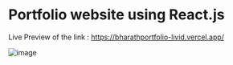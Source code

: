 # Portfolio website using React.js 

Live Preview of the link : https://bharathportfolio-livid.vercel.app/

![image](https://github.com/user-attachments/assets/05cf92f6-c95b-4caa-a087-316ad345d282)
